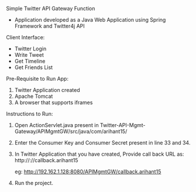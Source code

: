 Simple Twitter API Gateway Function

* Application developed as a Java Web Application using Spring Framework and Twitter4j API

Client Interface:
* Twitter Login
* Write Tweet
* Get Timeline
* Get Friends List

Pre-Requisite to Run App:
1. Twitter Application created
2. Apache Tomcat
3. A browser that supports iframes

Instructions to Run:
1. Open ActionServlet.java present in Twitter-API-Mgmt-Gateway/APIMgmtGW/src/java/com/arihant15/

2. Enter the Consumer Key and Consumer Secret present in line 33 and 34.

3. In Twitter Application that you have created, Provide call back URL as: http://<public-ip>:<tomcat-port>/<Application-Name>/callback.arihant15

	eg: http://192.162.1.128:8080/APIMgmtGW/callback.arihant15

4. Run the project.